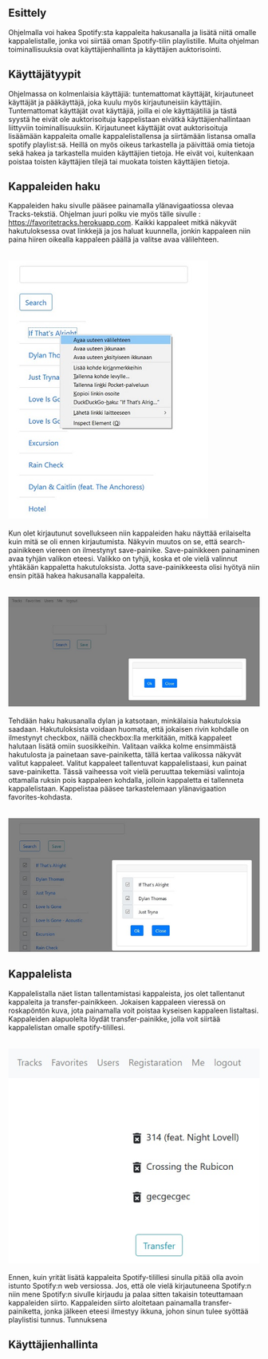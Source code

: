 ## Esittely

Ohjelmalla voi hakea Spotify:sta kappaleita hakusanalla ja lisätä niitä omalle kappalelistalle, jonka voi siirtää oman Spotify-tilin playlistille. Muita ohjelman toiminallisuuksia ovat käyttäjienhallinta ja käyttäjien auktorisointi.

## Käyttäjätyypit

Ohjelmassa on kolmenlaisia käyttäjiä: tuntemattomat käyttäjät, kirjautuneet käyttäjät ja pääkäyttäjä, joka kuulu myös kirjautuneisiin käyttäjiin. Tuntemattomat käyttäjät ovat käyttäjiä, joilla ei ole käyttäjätiliä ja tästä syystä he eivät ole auktorisoituja kappelistaan eivätkä käyttäjienhallintaan liittyviin toiminallisuuksiin. Kirjautuneet käyttäjät ovat auktorisoituja lisäämään kappaleita omalle kappalelistallensa ja siirtämään listansa omalla spotify playlist:sä. Heillä on myös oikeus tarkastella ja päivittää omia tietoja sekä hakea ja tarkastella muiden käyttäjien tietoja. He eivät voi, kuitenkaan poistaa toisten käyttäjien tilejä tai muokata toisten käyttäjien tietoja.

## Kappaleiden haku

Kappaleiden haku sivulle pääsee painamalla ylänavigaatiossa olevaa Tracks-tekstiä. Ohjelman juuri polku vie myös tälle sivulle : https://favoritetracks.herokuapp.com. Kaikki kappaleet mitkä näkyvät hakutuloksessa ovat linkkejä ja jos haluat kuunnella, jonkin kappaleen niin paina hiiren oikealla kappaleen päällä ja valitse avaa välilehteen. 
<br/>
<br/>
<br/>
![](https://github.com/vkorppi/favoritetracks/blob/master/k%C3%A4ytt%C3%B6ohje/kuvat/V%C3%A4lilehteenPienempi.jpg)
<br/>
<br/>
Kun olet kirjautunut sovellukseen niin kappaleiden haku näyttää erilaiselta kuin mitä se oli ennen kirjautumista. Näkyvin muutos on se, että search-painikkeen viereen on ilmestynyt save-painike. Save-painikkeen painaminen avaa tyhjän valikon eteesi. Valikko on tyhjä, koska et ole vielä valinnut yhtäkään kappaletta hakutuloksista. Jotta save-painikkeesta olisi hyötyä niin ensin pitää hakea hakusanalla kappaleita.
<br/>
<br/>
<br/>
![](https://github.com/vkorppi/favoritetracks/blob/master/k%C3%A4ytt%C3%B6ohje/kuvat/Tyhj%C3%A4ValikkoPienennetty.jpg)
<br/>
<br/>
Tehdään haku hakusanalla dylan ja katsotaan, minkälaisia hakutuloksia saadaan. Hakutuloksista voidaan huomata, että jokaisen rivin kohdalle on ilmestynyt checkbox, näillä checkbox:lla merkitään, mitkä kappaleet halutaan lisätä omiin suosikkeihin. Valitaan vaikka kolme ensimmäistä hakutulosta ja painetaan save-painiketta, tällä kertaa valikossa näkyvät valitut kappaleet. Valitut kappaleet tallentuvat kappalelistaasi, kun painat save-painiketta. Tässä vaiheessa voit vielä peruuttaa tekemiäsi valintoja ottamalla ruksin pois kappaleen kohdalla, jolloin kappaletta ei tallenneta kappalelistaan. Kappelistaa pääsee tarkastelemaan ylänavigaation favorites-kohdasta.
<br/>
<br/>
<br/>
![](https://github.com/vkorppi/favoritetracks/blob/master/k%C3%A4ytt%C3%B6ohje/kuvat/SavePainikettaPainettuPienennetty.jpg)



## Kappalelista

Kappalelistalla näet listan tallentamistasi kappaleista, jos olet tallentanut kappaleita ja transfer-painikkeen. Jokaisen kappaleen vieressä on roskapöntön kuva, jota painamalla voit poistaa kyseisen kappaleen listaltasi. Kappaleiden alapuolelta löydät transfer-painikke, jolla voit siirtää kappalelistan omalle spotify-tilillesi. 
<br/>
<br/>
<br/>
![](https://github.com/vkorppi/favoritetracks/blob/master/k%C3%A4ytt%C3%B6ohje/kuvat/kappalelista.jpg)
<br/>
<br/>
Ennen, kuin yrität lisätä kappaleita Spotify-tilillesi sinulla pitää olla avoin istunto Spotify:n web versiossa. Jos, että ole vielä kirjautuneena Spotify:n niin mene Spotify:n sivulle kirjaudu ja palaa sitten takaisin toteuttamaan kappaleiden siirto. Kappaleiden siirto aloitetaan painamalla transfer-painiketta, jonka jälkeen eteesi ilmestyy ikkuna, johon sinun tulee syöttää playlistisi tunnus. Tunnuksena 

## Käyttäjienhallinta




